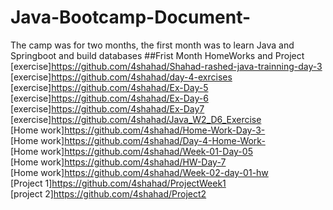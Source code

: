# Java-Bootcamp-Document-
The camp was for two months, the first month was to learn Java and Springboot and build databases
##Frist Month HomeWorks and Project 
[exercise]https://github.com/4shahad/Shahad-rashed-java-trainning-day-3 <br/>
[exercise]https://github.com/4shahad/day-4-exrcises<br/>
[exercise]https://github.com/4shahad/Ex-Day-5<br/>
[exercise]https://github.com/4shahad/Ex-Day-6<br/>
[exercise]https://github.com/4shahad/Ex-Day7<br/>
[exercise]https://github.com/4shahad/Java_W2_D6_Exercise<br/>
[Home work]https://github.com/4shahad/Home-Work-Day-3-<br/>
[Home work]https://github.com/4shahad/Day-4-Home-Work-<br/>
[Home work]https://github.com/4shahad/Week-01-Day-05<br/>
[Home work]https://github.com/4shahad/HW-Day-7<br/>
[Home work]https://github.com/4shahad/Week-02-day-01-hw<br/>
[Project 1]https://github.com/4shahad/ProjectWeek1<br/>
[project 2]https://github.com/4shahad/Project2<br/>

